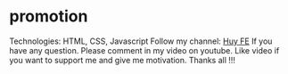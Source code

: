 # promotion
Technologies: HTML, CSS, Javascript
Follow my channel: [Huy FE](https://www.youtube.com/channel/UCC9y0ezePwQHINCyIvQn0WA)
If you have any question. Please comment in my video on youtube.
Like video if you want to support me and give me motivation.
Thanks all !!!
